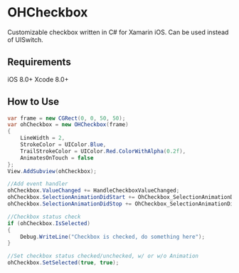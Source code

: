# OHCheckbox
Customizable checkbox written in C# for Xamarin iOS. Can be used instead of UISwitch.

## Requirements
iOS 8.0+
Xcode 8.0+

## How to Use
```C#
var frame = new CGRect(0, 0, 50, 50);
var ohCheckbox = new OHCheckbox(frame)
{
    LineWidth = 2,
    StrokeColor = UIColor.Blue,
    TrailStrokeColor = UIColor.Red.ColorWithAlpha(0.2f),
    AnimatesOnTouch = false
};
View.AddSubview(ohCheckbox);

//Add event handler
ohCheckbox.ValueChanged += HandleCheckboxValueChanged;
ohCheckbox.SelectionAnimationDidStart += OhCheckbox_SelectionAnimationDidStart;
ohCheckbox.SelectionAnimationDidStop += OhCheckbox_SelectionAnimationDidStop;

//Checkbox status check
if (ohCheckbox.IsSelected)
{
    Debug.WriteLine("Checkbox is checked, do something here");
}

//Set checkbox status checked/unchecked, w/ or w/o Animation
ohCheckbox.SetSelected(true, true);
```
